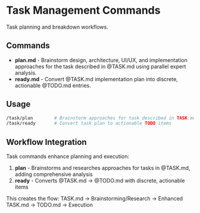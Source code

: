 # Task Management Commands

Task planning and breakdown workflows.

## Commands

- **plan.md** - Brainstorm design, architecture, UI/UX, and implementation approaches for the task described in @TASK.md using parallel expert analysis.
- **ready.md** - Convert @TASK.md implementation plan into discrete, actionable @TODO.md entries.

## Usage

```bash
/task/plan        # Brainstorm approaches for task described in TASK.md
/task/ready       # Convert task plan to actionable TODO items
```

## Workflow Integration

Task commands enhance planning and execution:
1. **plan** - Brainstorms and researches approaches for tasks in @TASK.md, adding comprehensive analysis
2. **ready** - Converts @TASK.md → @TODO.md with discrete, actionable items

This creates the flow: TASK.md → Brainstorming/Research → Enhanced TASK.md → TODO.md → Execution
